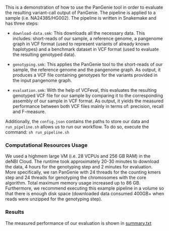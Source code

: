This is a demonstration of how to use the PanGenie tool in order to evaluate the resulting variant-call output of PanGenie. The pipeline is applied to a sample (i.e. NA24385/HG002).
The pipeline is written in Snakemake and has three steps:

- `download-data.smk`: This downloads all the necessary data. This includes: short-reads of our sample, a reference genome, a pangenome graph in VCF format (used to represent variants of already known haplotypes) and a benchmark dataset in VCF format (used to evaluate the resulting genotyped data).

- `genotyping.smk`: This applies the PanGenie tool to the short-reads of our sample, the reference genome and the pangenome graph. As output, it produces a VCF file containing genotypes for the variants provided in the input pangenome graph.

- `evaluation.smk`: With the help of VCFeval, this evaluates the resulting genotyped VCF file for our sample by comparing it to the corresponding assembly of our sample in VCF format. As output, it yields the measured performance between both VCF files mainly in terms of: precision, recall and F-measure.

Additionally, the `config.json` contains the paths to store our data and `run_pipeline.sh` allows us to run our workflow. To do so, execute the command: `sh run_pipeline.sh`

### Computational Resources Usage

We used a highmem large VM (i.e. 28 VCPUs and 256 GB RAM) in the deNBI Cloud. The runtime took approximately 20-30 minutes to download the data, 4 hours for the genotyping step and 2 minutes for evaluation. More specifically, we ran PanGenie with 24 threads for the counting kmers step and 24 threads for genotyping the chromosomes with the core algorithm. Total maximum memory usage increased up to 86 GB. Furthermore, we recommend executing this example pipeline in a volume so that there is enough disk space (downloaded data consumed 400GB+ when reads were unzipped for the genotyping step).

### Results

The measured performance of our evaluation is shown in [summary.txt](summary.txt) 